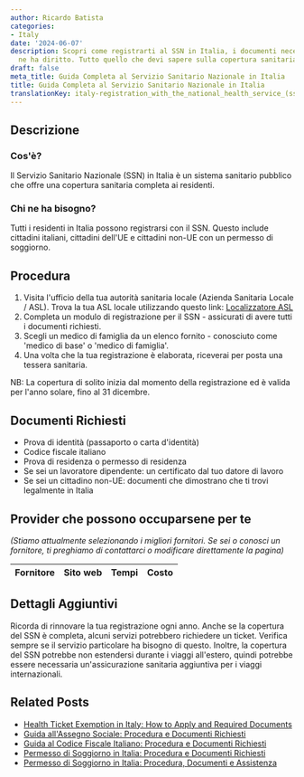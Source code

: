 ```yaml
---
author: Ricardo Batista
categories:
- Italy
date: '2024-06-07'
description: Scopri come registrarti al SSN in Italia, i documenti necessari e chi
  ne ha diritto. Tutto quello che devi sapere sulla copertura sanitaria annuale.
draft: false
meta_title: Guida Completa al Servizio Sanitario Nazionale in Italia
title: Guida Completa al Servizio Sanitario Nazionale in Italia
translationKey: italy-registration_with_the_national_health_service_(ssn)
---
```



## Descrizione
### Cos'è?
Il Servizio Sanitario Nazionale (SSN) in Italia è un sistema sanitario pubblico che offre una copertura sanitaria completa ai residenti.

### Chi ne ha bisogno?
Tutti i residenti in Italia possono registrarsi con il SSN. Questo include cittadini italiani, cittadini dell'UE e cittadini non-UE con un permesso di soggiorno.

## Procedura
1. Visita l'ufficio della tua autorità sanitaria locale (Azienda Sanitaria Locale / ASL). Trova la tua ASL locale utilizzando questo link: [Localizzatore ASL](http://www.salute.gov.it/portale/temi/p2_6.jsp?lingua=italiano&id=3680&area=Le%20ASL&menu=vuoto)
2. Completa un modulo di registrazione per il SSN - assicurati di avere tutti i documenti richiesti.
3. Scegli un medico di famiglia da un elenco fornito - conosciuto come 'medico di base' o 'medico di famiglia'.
4. Una volta che la tua registrazione è elaborata, riceverai per posta una tessera sanitaria.

NB: La copertura di solito inizia dal momento della registrazione ed è valida per l'anno solare, fino al 31 dicembre.

## Documenti Richiesti
- Prova di identità (passaporto o carta d'identità)
- Codice fiscale italiano
- Prova di residenza o permesso di residenza
- Se sei un lavoratore dipendente: un certificato dal tuo datore di lavoro
- Se sei un cittadino non-UE: documenti che dimostrano che ti trovi legalmente in Italia

## Provider che possono occuparsene per te

_(Stiamo attualmente selezionando i migliori fornitori. Se sei o conosci un fornitore, ti preghiamo di contattarci o modificare direttamente la pagina)_

| Fornitore       |     Sito web    |     Tempi        |       Costo      |
| :-------------: | :-------------: |  :-------------: | :-------------: |

## Dettagli Aggiuntivi
Ricorda di rinnovare la tua registrazione ogni anno. Anche se la copertura del SSN è completa, alcuni servizi potrebbero richiedere un ticket. Verifica sempre se il servizio particolare ha bisogno di questo. Inoltre, la copertura del SSN potrebbe non estendersi durante i viaggi all'estero, quindi potrebbe essere necessaria un'assicurazione sanitaria aggiuntiva per i viaggi internazionali.


## Related Posts

- [Health Ticket Exemption in Italy: How to Apply and Required Documents](https://tramitit.com/it/guides/italy/richiesta_esenzione_ticket_sanitario/)
- [Guida all'Assegno Sociale: Procedura e Documenti Richiesti](https://tramitit.com/it/guides/italy/domanda_di_assegno_sociale/)
- [Guida al Codice Fiscale Italiano: Procedura e Documenti Richiesti](https://tramitit.com/it/guides/italy/richiesta_del_codice_fiscale/)
- [Permesso di Soggiorno in Italia: Procedura e Documenti Richiesti](https://tramitit.com/it/guides/italy/richiesta_carta_di_soggiorno/)
- [Permesso di Soggiorno in Italia: Procedura, Documenti e Assistenza](https://tramitit.com/it/guides/italy/domanda_di_permesso_di_soggiorno/)